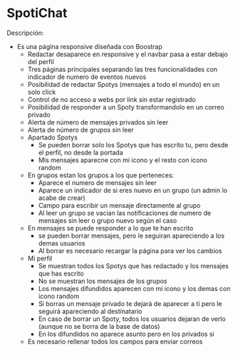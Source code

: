# SpotiChat

Descripción:
- Es una página responsive diseñada con Boostrap
  - Redactar desaparece en responsive y el navbar pasa a estar debajo del perfil
  - Tres páginas principales separando las tres funcionalidades con indicador de numero de eventos nuevos
  - Posibilidad de redactar Spotys (mensajes a todo el mundo) en un solo click
  - Control de no acceso a webs por link sin estar registrado
  - Posibilidad de responder a un Spoty transformandolo en un correo privado
  - Alerta de número de mensajes privados sin leer
  - Alerta de número de grupos sin leer
  - Apartado Spotys
    - Se pueden borrar solo los Spotys que has escrito tu, pero desde el perfil, no desde la portada
    - Mis mensajes aparecne con mi icono y el resto con icono random
  - En grupos estan los grupos a los que perteneces:
    - Aparece el numero de mensajes sin leer
    - Aparece un indicador de si eres nuevo en un grupo (un admin lo acabe de crear)
    - Campo para escribir un mensaje directamente al grupo
    - Al leer un grupo se vacian las notificaciones de numero de mensajes sin leer o grupo nuevo según el caso
  - En mensajes se puede responder a lo que te han escrito
    - se pueden borrar mensajes, pero le seguiran apareciendo a los demas usuarios
    - Al borrar es necesario recargar la página para ver los cambios
  - Mi perfil
    - Se muestran todos los Spotys que has redactado y los mensajes que has escrito
    - No se muestran los mensajes de los grupos
    - Los mensajes difundidos aparecen con mi icono y los demas con icono random
    - Si borras un mensaje privado te dejará de aparecer a ti pero le seguirá apareciendo al destinatario
    - En caso de borrar un Spoty, todos los usuarios dejaran de verlo (aunque no se borra de la base de datos)
    - En los difundidos no aparece asunto pero en los privados si
  - Es necesario rellenar todos los campos para enviar correos
